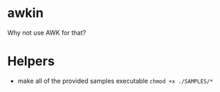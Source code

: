 # awkin
Why not use AWK for that?



# Helpers
* make all of the provided samples executable `chmod +x ./SAMPLES/*`


